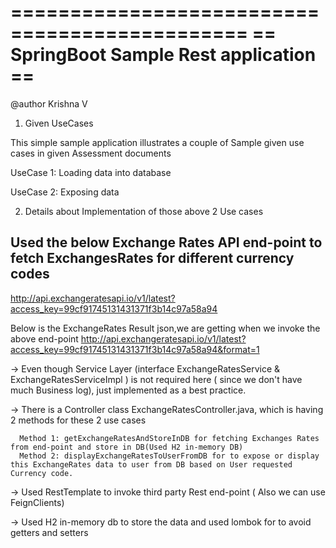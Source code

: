 ==============================================
== SpringBoot Sample Rest application ==
==============================================

@author Krishna V


1. Given UseCases

This simple sample application illustrates a couple of Sample given use cases in given Assessment documents


UseCase 1: Loading data into database

UseCase 2: Exposing data


2. Details about Implementation of those above 2 Use cases

 ## Used the below Exchange Rates API end-point to fetch ExchangesRates for different currency codes
   http://api.exchangeratesapi.io/v1/latest?access_key=99cf91745131431371f3b14c97a58a94

   Below is the ExchangeRates Result json,we are getting when we invoke the above end-point
   http://api.exchangeratesapi.io/v1/latest?access_key=99cf91745131431371f3b14c97a58a94&format=1

-> Even though Service Layer (interface ExchangeRatesService & ExchangeRatesServiceImpl ) is not required here ( since we don't have much Business log),
   just implemented as a best practice.

 -> There is a Controller class ExchangeRatesController.java, which is having 2 methods for these 2 use cases

      Method 1: getExchangeRatesAndStoreInDB for fetching Exchanges Rates from end-point and store in DB(Used H2 in-memory DB)
      Method 2: displayExchangeRatesToUserFromDB for to expose or display this ExchangeRates data to user from DB based on User requested Currency code.

 -> Used RestTemplate to invoke third party Rest end-point ( Also we can use FeignClients)

 -> Used H2 in-memory db to store the data and used lombok for to avoid getters and setters



